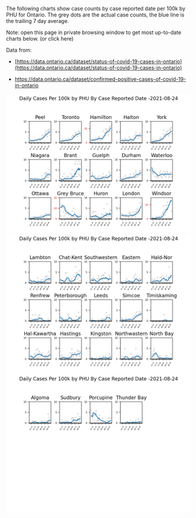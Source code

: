The following charts show case counts by case reported date per 100k by PHU for Ontario.  The grey dots are the actual case counts, the blue line is the trailing 7 day average.

Note: open this page in private browsing window to get most up-to-date charts below. (or click here)

Data from:

* [https://data.ontario.ca/dataset/status-of-covid-19-cases-in-ontario](https://data.ontario.ca/dataset/status-of-covid-19-cases-in-ontario) 

* [https://data.ontario.ca/dataset/confirmed-positive-cases-of-covid-19-in-ontario ](https://data.ontario.ca/dataset/confirmed-positive-cases-of-covid-19-in-ontario) 



![Image1](/PHU/Ontario_Chart1.png)
![Image2](/PHU/Ontario_Chart2.png)
![Image3](/PHU/Ontario_Chart3.png)

